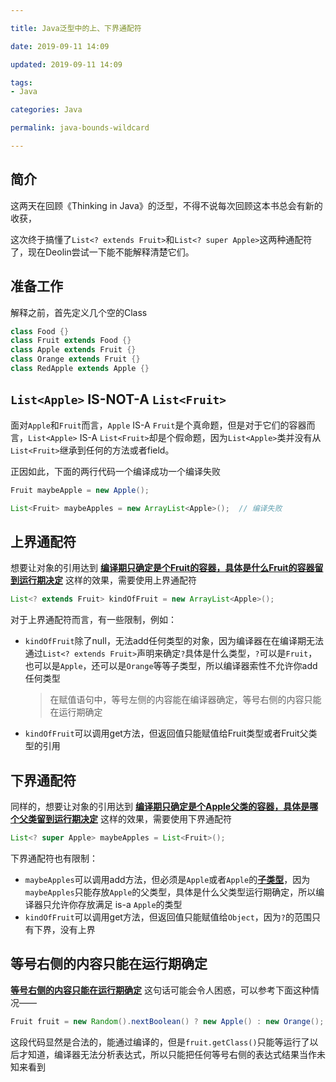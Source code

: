 ```yaml
---

title: Java泛型中的上、下界通配符

date: 2019-09-11 14:09

updated: 2019-09-11 14:09

tags:
- Java

categories: Java

permalink: java-bounds-wildcard

---
```


## 简介

这两天在回顾《Thinking in Java》的泛型，不得不说每次回顾这本书总会有新的收获，

这次终于搞懂了`List<? extends Fruit>`和`List<? super Apple>`这两种通配符了，现在Deolin尝试一下能不能解释清楚它们。



## 准备工作

解释之前，首先定义几个空的Class

~~~java
class Food {}
class Fruit extends Food {}
class Apple extends Fruit {}
class Orange extends Fruit {}
class RedApple extends Apple {}
~~~



## `List<Apple>` IS-NOT-A `List<Fruit>`

面对`Apple`和`Fruit`而言，`Apple` IS-A `Fruit`是个真命题，但是对于它们的容器而言，`List<Apple>` IS-A `List<Fruit>`却是个假命题，因为`List<Apple>`类并没有从 `List<Fruit>`继承到任何的方法或者field。

正因如此，下面的两行代码一个编译成功一个编译失败

~~~java
Fruit maybeApple = new Apple();

List<Fruit> maybeApples = new ArrayList<Apple>();  // 编译失败
~~~



## 上界通配符

想要让对象的引用达到 **<u>编译期只确定是个Fruit的容器，具体是什么Fruit的容器留到运行期决定</u>** 这样的效果，需要使用上界通配符

~~~java
List<? extends Fruit> kindOfFruit = new ArrayList<Apple>();
~~~

对于上界通配符而言，有一些限制，例如：

- `kindOfFruit`除了null，无法add任何类型的对象，因为编译器在在编译期无法通过`List<? extends Fruit>`声明来确定`?`具体是什么类型，`?`可以是`Fruit`，也可以是`Apple`，还可以是`Orange`等等子类型，所以编译器索性不允许你add任何类型

  > 在赋值语句中，等号左侧的内容能在编译器确定，等号右侧的内容只能在运行期确定

- `kindOfFruit`可以调用get方法，但返回值只能赋值给Fruit类型或者Fruit父类型的引用



## 下界通配符

同样的，想要让对象的引用达到 **<u>编译期只确定是个Apple父类的容器，具体是哪个父类留到运行期决定</u>** 这样的效果，需要使用下界通配符

~~~java
List<? super Apple> maybeApples = List<Fruit>();
~~~

下界通配符也有限制：

- `maybeApples`可以调用add方法，但必须是`Apple`或者`Apple`的<u>**子类型**</u>，因为`maybeApples`只能存放`Apple`的父类型，具体是什么父类型运行期确定，所以编译器只允许你存放满足 is-a `Apple`的类型
- `kindOfFruit`可以调用get方法，但返回值只能赋值给`Object`，因为`?`的范围只有下界，没有上界



## 等号右侧的内容只能在运行期确定

<u>**等号右侧的内容只能在运行期确定**</u> 这句话可能会令人困惑，可以参考下面这种情况——

~~~java
Fruit fruit = new Random().nextBoolean() ? new Apple() : new Orange();
~~~

这段代码显然是合法的，能通过编译的，但是`fruit.getClass()`只能等运行了以后才知道，编译器无法分析表达式，所以只能把任何等号右侧的表达式结果当作未知来看到